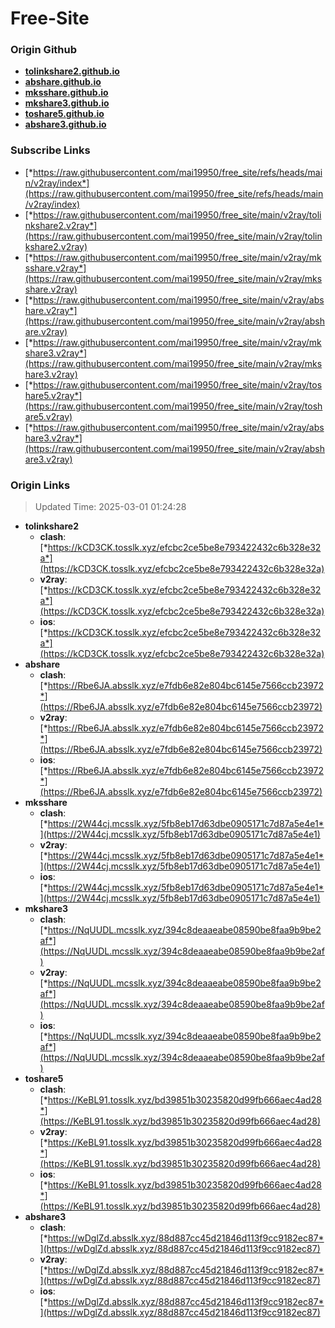# Free-Site

### Origin Github

- [**tolinkshare2.github.io**](https://github.com/tolinkshare2/tolinkshare2.github.io)
- [**abshare.github.io**](https://github.com/abshare/abshare.github.io)
- [**mksshare.github.io**](https://github.com/mksshare/mksshare.github.io)
- [**mkshare3.github.io**](https://github.com/mkshare3/mkshare3.github.io)
- [**toshare5.github.io**](https://github.com/toshare5/toshare5.github.io)
- [**abshare3.github.io**](https://github.com/abshare3/abshare3.github.io)

### Subscribe Links

- [*https://raw.githubusercontent.com/mai19950/free_site/refs/heads/main/v2ray/index*](https://raw.githubusercontent.com/mai19950/free_site/refs/heads/main/v2ray/index)
- [*https://raw.githubusercontent.com/mai19950/free_site/main/v2ray/tolinkshare2.v2ray*](https://raw.githubusercontent.com/mai19950/free_site/main/v2ray/tolinkshare2.v2ray)
- [*https://raw.githubusercontent.com/mai19950/free_site/main/v2ray/mksshare.v2ray*](https://raw.githubusercontent.com/mai19950/free_site/main/v2ray/mksshare.v2ray)
- [*https://raw.githubusercontent.com/mai19950/free_site/main/v2ray/abshare.v2ray*](https://raw.githubusercontent.com/mai19950/free_site/main/v2ray/abshare.v2ray)
- [*https://raw.githubusercontent.com/mai19950/free_site/main/v2ray/mkshare3.v2ray*](https://raw.githubusercontent.com/mai19950/free_site/main/v2ray/mkshare3.v2ray)
- [*https://raw.githubusercontent.com/mai19950/free_site/main/v2ray/toshare5.v2ray*](https://raw.githubusercontent.com/mai19950/free_site/main/v2ray/toshare5.v2ray)
- [*https://raw.githubusercontent.com/mai19950/free_site/main/v2ray/abshare3.v2ray*](https://raw.githubusercontent.com/mai19950/free_site/main/v2ray/abshare3.v2ray)

### Origin Links

> Updated Time: 2025-03-01 01:24:28

- **tolinkshare2**
  - **clash**: [*https://kCD3CK.tosslk.xyz/efcbc2ce5be8e793422432c6b328e32a*](https://kCD3CK.tosslk.xyz/efcbc2ce5be8e793422432c6b328e32a)
  - **v2ray**: [*https://kCD3CK.tosslk.xyz/efcbc2ce5be8e793422432c6b328e32a*](https://kCD3CK.tosslk.xyz/efcbc2ce5be8e793422432c6b328e32a)
  - **ios**: [*https://kCD3CK.tosslk.xyz/efcbc2ce5be8e793422432c6b328e32a*](https://kCD3CK.tosslk.xyz/efcbc2ce5be8e793422432c6b328e32a)
- **abshare**
  - **clash**: [*https://Rbe6JA.absslk.xyz/e7fdb6e82e804bc6145e7566ccb23972*](https://Rbe6JA.absslk.xyz/e7fdb6e82e804bc6145e7566ccb23972)
  - **v2ray**: [*https://Rbe6JA.absslk.xyz/e7fdb6e82e804bc6145e7566ccb23972*](https://Rbe6JA.absslk.xyz/e7fdb6e82e804bc6145e7566ccb23972)
  - **ios**: [*https://Rbe6JA.absslk.xyz/e7fdb6e82e804bc6145e7566ccb23972*](https://Rbe6JA.absslk.xyz/e7fdb6e82e804bc6145e7566ccb23972)
- **mksshare**
  - **clash**: [*https://2W44cj.mcsslk.xyz/5fb8eb17d63dbe0905171c7d87a5e4e1*](https://2W44cj.mcsslk.xyz/5fb8eb17d63dbe0905171c7d87a5e4e1)
  - **v2ray**: [*https://2W44cj.mcsslk.xyz/5fb8eb17d63dbe0905171c7d87a5e4e1*](https://2W44cj.mcsslk.xyz/5fb8eb17d63dbe0905171c7d87a5e4e1)
  - **ios**: [*https://2W44cj.mcsslk.xyz/5fb8eb17d63dbe0905171c7d87a5e4e1*](https://2W44cj.mcsslk.xyz/5fb8eb17d63dbe0905171c7d87a5e4e1)
- **mkshare3**
  - **clash**: [*https://NqUUDL.mcsslk.xyz/394c8deaaeabe08590be8faa9b9be2af*](https://NqUUDL.mcsslk.xyz/394c8deaaeabe08590be8faa9b9be2af)
  - **v2ray**: [*https://NqUUDL.mcsslk.xyz/394c8deaaeabe08590be8faa9b9be2af*](https://NqUUDL.mcsslk.xyz/394c8deaaeabe08590be8faa9b9be2af)
  - **ios**: [*https://NqUUDL.mcsslk.xyz/394c8deaaeabe08590be8faa9b9be2af*](https://NqUUDL.mcsslk.xyz/394c8deaaeabe08590be8faa9b9be2af)
- **toshare5**
  - **clash**: [*https://KeBL91.tosslk.xyz/bd39851b30235820d99fb666aec4ad28*](https://KeBL91.tosslk.xyz/bd39851b30235820d99fb666aec4ad28)
  - **v2ray**: [*https://KeBL91.tosslk.xyz/bd39851b30235820d99fb666aec4ad28*](https://KeBL91.tosslk.xyz/bd39851b30235820d99fb666aec4ad28)
  - **ios**: [*https://KeBL91.tosslk.xyz/bd39851b30235820d99fb666aec4ad28*](https://KeBL91.tosslk.xyz/bd39851b30235820d99fb666aec4ad28)
- **abshare3**
  - **clash**: [*https://wDglZd.absslk.xyz/88d887cc45d21846d113f9cc9182ec87*](https://wDglZd.absslk.xyz/88d887cc45d21846d113f9cc9182ec87)
  - **v2ray**: [*https://wDglZd.absslk.xyz/88d887cc45d21846d113f9cc9182ec87*](https://wDglZd.absslk.xyz/88d887cc45d21846d113f9cc9182ec87)
  - **ios**: [*https://wDglZd.absslk.xyz/88d887cc45d21846d113f9cc9182ec87*](https://wDglZd.absslk.xyz/88d887cc45d21846d113f9cc9182ec87)
